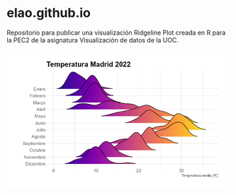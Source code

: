 # elao.github.io
Repositorio para publicar una visualización Ridgeline Plot creada en R para la PEC2 de la asignatura Visualización de datos de la UOC.

![Image text](https://github.com/elaoUOC/elao.github.io/blob/main/RidgelinePlot-TemperaurasMadrid2022.png)
